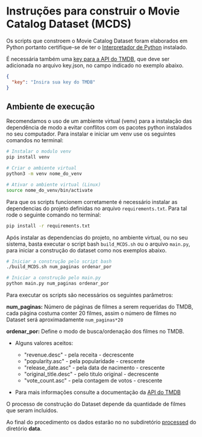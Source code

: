 # Instruções para construir o Movie Catalog Dataset (MCDS)

Os scripts que constroem o Movie Catalog Dataset foram elaborados em Python portanto certifique-se de ter o [Interpretador de Python](https://www.python.org/downloads/) instalado.

É necessária também uma [key para a API do TMDB](https://www.themoviedb.org/documentation/api), que deve ser adicionada no arquivo key.json, no campo indicado no exemplo abaixo.

~~~json
{
  "key": "Insira sua key do TMDB"
}
~~~

## Ambiente de execução

Recomendamos o uso de um ambiente virtual (venv) para a instalação das dependência de modo a evitar conflitos com os pacotes python instalados no seu computador. Para instalar e iniciar um venv use os seguintes comandos no terminal:

~~~bash
# Instalar o modulo venv
pip install venv

# Criar o ambiente virtual
python3 -m venv nome_do_venv

# Ativar o ambiente virtual (Linux)
source nome_do_venv/bin/activate
~~~

Para que os scripts funcionem corretamente é necessário instalar as dependencias do projeto definidas no arquivo `requirements.txt`. Para tal rode o seguinte comando no terminal:

~~~bash
pip install -r requirements.txt
~~~

Após instalar as dependencias do projeto, no ambiente virtual, ou no seu sistema, basta executar o script bash `build_MCDS.sh` ou o arquivo `main.py`, para iniciar a construção do dataset como nos exemplos abaixo.

~~~bash
# Iniciar a construção pelo script bash
./build_MCDS.sh num_paginas ordenar_por
~~~

~~~bash
# Iniciar a construção pelo main.py
python main.py num_paginas ordenar_por
~~~

Para executar os scripts são necessários os seguintes parâmetros:

**num_paginas:** Número de páginas de filmes a serem requeridas do TMDB, cada página costuma conter 20 filmes, assim o número de filmes no Dataset será aproximadamente `num_paginas*20`

**ordenar_por:** Define o modo de busca/ordenação dos filmes no TMDB.
* Alguns valores aceitos:
    * "revenue.desc" - pela receita - decrescente
    * "popularity.asc" - pela popularidade - crescente
    * "release_date.asc" - pela data de nacimento - crescente 
    * "original_title.desc" - pelo titulo original - decrescente
    * "vote_count.asc" - pela contagem de votos - crescente

* Para mais informações consulte a documentação da [API do TMDB](https://developers.themoviedb.org/3/discover/movie-discover) 

O processo de construção do Dataset depende da quantidade de filmes que seram incluidos.

Ao final do procedimento os dados estarão no no subdiretório [processed](../data/processed) do diretório **data**.